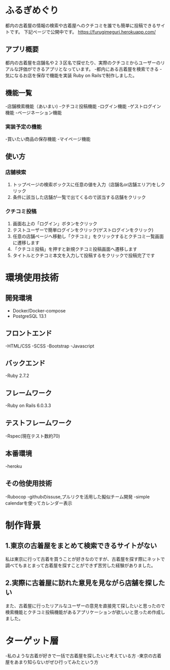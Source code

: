 # ふるぎめぐり
都内の古着屋の情報の検索や古着屋へのクチコミを誰でも簡単に投稿できるサイトです。
下記ページで公開中です。
https://furugimeguri.herokuapp.com/

## アプリ概要
都内の古着屋を店舗名や２３区名で探せたり、実際のクチコミからユーザーのリアルな評価ができるアプリとなっています。
-都内にある古着屋を検索できる
-気になるお店を保存で機能を実装
Ruby on Railsで制作しました。

## 機能一覧
-店舗検索機能（あいまい)
-クチコミ投稿機能
-ログイン機能
-ゲストログイン機能
-ページネーション機能
### 実装予定の機能
-買いたい商品の保存機能
-マイページ機能

## 使い方
### 店舗検索
1. トップページの検索ボックスに任意の値を入力（店舗名or店舗エリア)をしクリック
2. 条件に該当した店舗が一覧で出てくるので該当する店舗をクリック
### クチコミ投稿
1. 画面右上の「ログイン」ボタンをクリック
2. テストユーザーで簡単ログインをクリック(ゲストログインをクリック)
3. 任意の店舗ページへ移動し「クチコミ」をクリックするとクチコミ一覧画面に遷移します
4. 「クチコミ投稿」を押すと新規クチコミ投稿画面へ遷移します
5. タイトルとクチコミ本文を入力して投稿するをクリックで投稿完了です

# 環境使用技術
## 開発環境
- Docker/Docker-compose
- PostgreSQL 13.1
## フロントエンド
-HTML/CSS
-SCSS
-Bootstrap
-Javascript
## バックエンド
-Ruby 2.7.2
## フレームワーク
-Ruby on Rails 6.0.3.3
## テストフレームワーク
-Rspec(現在テスト数約70)
## 本番環境
-heroku
## その他使用技術
-Rubocop
-githubのissuse,プルリクを活用した擬似チーム開発
-simple calendarを使ってカレンダー表示

# 制作背景
## 1.東京の古着屋をまとめて検索できるサイトがない
私は東京に行って古着を買うことが好きなのですが、古着屋を探す際にネットで調べてもまとまって古着屋を探すことができず苦労した経験がありました。

## 2.実際に古着屋に訪れた意見を見ながら店舗を探したい
また、古着屋に行ったリアルなユーザーの意見を直接見て探したいと思ったので検索機能とクチコミ投稿機能があるアプリケーションが欲しいと思っため作成しました。

# ターゲット層
-私のような古着が好きで一括で古着屋を探したいと考えている方
-東京の古着屋をあまり知らないがぜひ行ってみたという方
